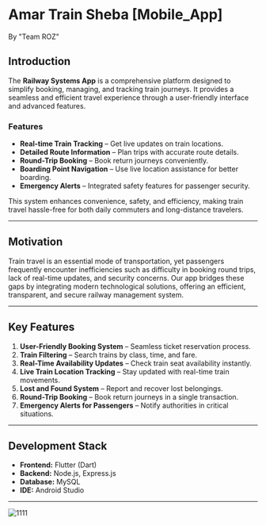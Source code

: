 
#  Amar Train Sheba [Mobile_App] 
  By "Team ROZ"   
## Introduction
The **Railway Systems App** is a comprehensive platform designed to simplify booking, managing, and tracking train journeys. It provides a seamless and efficient travel experience through a user-friendly interface and advanced features.

### Features
- **Real-time Train Tracking** – Get live updates on train locations.
- **Detailed Route Information** – Plan trips with accurate route details.
- **Round-Trip Booking** – Book return journeys conveniently.
- **Boarding Point Navigation** – Use live location assistance for better boarding.
- **Emergency Alerts** – Integrated safety features for passenger security.

This system enhances convenience, safety, and efficiency, making train travel hassle-free for both daily commuters and long-distance travelers.

---

## Motivation
Train travel is an essential mode of transportation, yet passengers frequently encounter inefficiencies such as difficulty in booking round trips, lack of real-time updates, and security concerns. Our app bridges these gaps by integrating modern technological solutions, offering an efficient, transparent, and secure railway management system.

---

## Key Features
1. **User-Friendly Booking System** – Seamless ticket reservation process.
2. **Train Filtering** – Search trains by class, time, and fare.
3. **Real-Time Availability Updates** – Check train seat availability instantly.
4. **Live Train Location Tracking** – Stay updated with real-time train movements.
5. **Lost and Found System** – Report and recover lost belongings.
6. **Round-Trip Booking** – Book return journeys in a single transaction.
7. **Emergency Alerts for Passengers** – Notify authorities in critical situations.

---

## Development Stack
- **Frontend:** Flutter (Dart)
- **Backend:** Node.js, Express.js
- **Database:** MySQL
- **IDE:** Android Studio

---
![1111](https://github.com/user-attachments/assets/d912da17-8061-4e49-a408-824dff93f3de)
